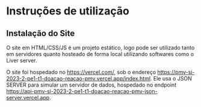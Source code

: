 # Instruções de utilização

## Instalação do Site

O site em HTML/CSS/JS é um projeto estático, logo pode ser utilizado tanto em servidores quanto hosteado de forma local utilizando softwares como o Liver server.

O site foi hospedado no https://vercel.com/, sob o endereço https://pmv-si-2023-2-pe1-t1-doacao-reacao-pmv.vercel.app/index.html. Ele usa o JSON SERVER para simular um servidor de dados, hospedado no endpoint https://api-pmv-si-2023-2-pe1-t1-doacao-reacao-pmv-json-server.vercel.app.
